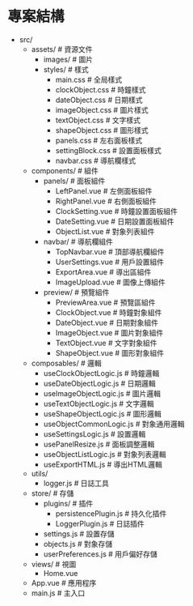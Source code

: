 # 專案結構

- src/
  - assets/ # 資源文件
    - images/ # 圖片
    - styles/ # 樣式
      - main.css # 全局樣式
      - clockObject.css # 時鐘樣式
      - dateObject.css # 日期樣式
      - imageObject.css # 圖片樣式
      - textObject.css # 文字樣式
      - shapeObject.css # 圖形樣式
      - panels.css # 左右面板樣式
      - settingBlock.css # 設置面板樣式
      - navbar.css # 導航欄樣式
  - components/ # 組件
    - panels/ # 面板組件
      - LeftPanel.vue # 左側面板組件
      - RightPanel.vue # 右側面板組件
      - ClockSetting.vue # 時鐘設置面板組件
      - DateSetting.vue # 日期設置面板組件
      - ObjectList.vue # 對象列表組件
    - navbar/ # 導航欄組件
      - TopNavbar.vue # 頂部導航欄組件
      - UserSettings.vue # 用戶設置組件
      - ExportArea.vue # 導出區組件
      - ImageUpload.vue # 圖像上傳組件
    - preview/ # 預覽組件
      - PreviewArea.vue # 預覽區組件
      - ClockObject.vue # 時鐘對象組件
      - DateObject.vue # 日期對象組件
      - ImageObject.vue # 圖片對象組件
      - TextObject.vue # 文字對象組件
      - ShapeObject.vue # 圖形對象組件
  - composables/ # 邏輯
    - useClockObjectLogic.js # 時鐘邏輯
    - useDateObjectLogic.js # 日期邏輯
    - useImageObjectLogic.js # 圖片邏輯
    - useTextObjectLogic.js # 文字邏輯
    - useShapeObjectLogic.js # 圖形邏輯
    - useObjectCommonLogic.js # 對象通用邏輯
    - useSettingsLogic.js # 設置邏輯
    - usePanelResize.js # 面板調整邏輯
    - useObjectListLogic.js # 對象列表邏輯
    - useExportHTML.js # 導出HTML邏輯
  - utils/
    - logger.js # 日誌工具
  - store/ # 存儲
    - plugins/ # 插件
      - persistencePlugin.js # 持久化插件
      - LoggerPlugin.js # 日誌插件
    - settings.js # 設置存儲
    - objects.js # 對象存儲
    - userPreferences.js # 用戶偏好存儲
  - views/ # 視圖
    - Home.vue
  - App.vue # 應用程序
  - main.js # 主入口
